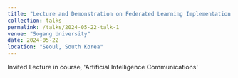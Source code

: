 ```yaml
---
title: "Lecture and Demonstration on Federated Learning Implementation through Socket Communication"
collection: talks
permalink: /talks/2024-05-22-talk-1
venue: "Sogang University"
date: 2024-05-22
location: "Seoul, South Korea"
---
```


Invited Lecture in course, 'Artificial Intelligence Communications'
